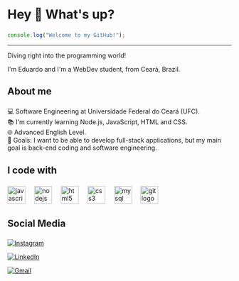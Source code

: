 # Hey 👋 What's up?

###

```js
console.log("Welcome to my GitHub!");
```
<hr>

Diving right into the programming world!

<p align="left">I'm Eduardo and I'm a WebDev student, from Ceará, Brazil.</p>

###

<h2 align="left">About me</h2>

###

<p align="left">💻 Software Engineering at Universidade Federal do Ceará (UFC).<br>📚 I'm currently learning Node.js, JavaScript, HTML and CSS.<br>🌐 Advanced English Level.<br>🎯 Goals: I want to be able to develop full-stack applications, but my main goal is back-end coding and software engineering.</p>

###

<h2 align="left">I code with</h2>

###

<div align="left">
  <img src="https://cdn.jsdelivr.net/gh/devicons/devicon/icons/javascript/javascript-original.svg" height="40" alt="javascript logo"  />
  <img width="12" />
  <img src="https://cdn.jsdelivr.net/gh/devicons/devicon/icons/nodejs/nodejs-original-wordmark.svg" height="40" alt="nodejs logo"  />
  <img width="12" />
  <img src="https://cdn.jsdelivr.net/gh/devicons/devicon/icons/html5/html5-original.svg" height="40" alt="html5 logo"  />
  <img width="12" />
  <img src="https://cdn.jsdelivr.net/gh/devicons/devicon/icons/css3/css3-original.svg" height="40" alt="css3 logo"  />
  <img width="12" />
  <img src="https://cdn.jsdelivr.net/gh/devicons/devicon/icons/mysql/mysql-original.svg" height="40" alt="mysql logo"  />
  <img width="12" />
  <img src="https://cdn.jsdelivr.net/gh/devicons/devicon/icons/git/git-original.svg" height="40" alt="git logo"  />
</div>

###

<h2 align="left">Social Media</h2>

###

[<img src="https://img.shields.io/badge/-instagram?style=for-the-badge&logo=instagram&logoColor=white&label=INSTAGRAM&color=%23dd2a7b" alt="Instagram">](https://www.instagram.com/eduucavalcante__)

[<img src="https://img.shields.io/badge/-linkedin?style=for-the-badge&logo=linkedin&logoColor=white&label=LINKEDIN&color=%230e76a8" alt="LinkedIn">](https://www.linkedin.com/eduardo-cavalcante-a3824931a)

<a href="mailto: eduardo.cavalcante.contact@gmail.com"><img src="https://img.shields.io/badge/-gmail?style=for-the-badge&logo=gmail&logoColor=white&label=gmail&color=%23ea4335" alt="Gmail"></a>
